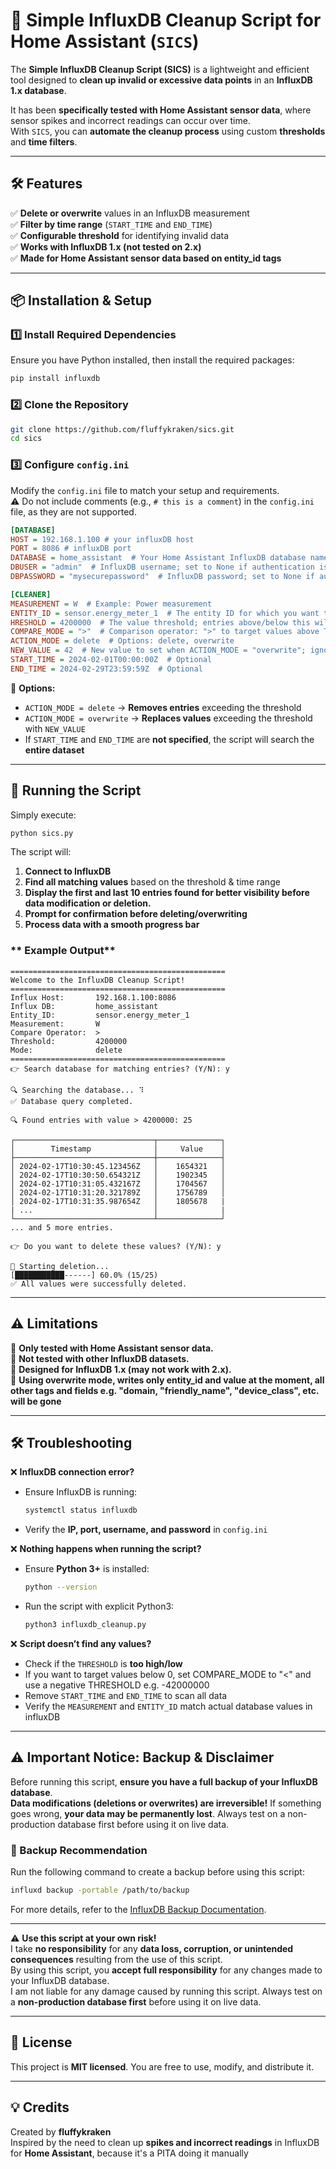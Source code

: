 # 🚀 Simple InfluxDB Cleanup Script for Home Assistant (`SICS`)

The **Simple InfluxDB Cleanup Script (SICS)** is a lightweight and efficient tool designed to **clean up invalid or excessive data points** in an **InfluxDB 1.x database**. 

It has been **specifically tested with Home Assistant sensor data**, where sensor spikes and incorrect readings can occur over time.  
With `SICS`, you can **automate the cleanup process** using custom **thresholds** and **time filters**.

---

## 🛠 Features
✅ **Delete or overwrite** values in an InfluxDB measurement  
✅ **Filter by time range** (`START_TIME` and `END_TIME`)  
✅ **Configurable threshold** for identifying invalid data  
✅ **Works with InfluxDB 1.x (not tested on 2.x)**  
✅ **Made for Home Assistant sensor data based on entity_id tags**  

---

## 📦 Installation & Setup
### **1️⃣ Install Required Dependencies**
Ensure you have Python installed, then install the required packages:
```bash
pip install influxdb
```

### **2️⃣ Clone the Repository**
```bash
git clone https://github.com/fluffykraken/sics.git
cd sics
```

### **3️⃣ Configure `config.ini`**
Modify the `config.ini` file to match your setup and requirements.  
⚠️ Do not include comments (e.g., `# this is a comment`) in the `config.ini` file, as they are not supported.

```ini
[DATABASE]
HOST = 192.168.1.100 # your influxDB host
PORT = 8086 # influxDB port
DATABASE = home_assistant  # Your Home Assistant InfluxDB database name
DBUSER = "admin"  # InfluxDB username; set to None if authentication is not required
DBPASSWORD = "mysecurepassword"  # InfluxDB password; set to None if authentication is not required

[CLEANER]
MEASUREMENT = W  # Example: Power measurement
ENTITY_ID = sensor.energy_meter_1  # The entity ID for which you want to modify the data
HRESHOLD = 4200000  # The value threshold; entries above/below this will be deleted or overwritten
COMPARE_MODE = ">"  # Comparison operator: ">" to target values above THRESHOLD, "<" to target values below THRESHOLD
ACTION_MODE = delete  # Options: delete, overwrite
NEW_VALUE = 42  # New value to set when ACTION_MODE = "overwrite"; ignored if ACTION_MODE = "delete"
START_TIME = 2024-02-01T00:00:00Z  # Optional
END_TIME = 2024-02-29T23:59:59Z  # Optional
```
🔹 **Options:**  
- `ACTION_MODE = delete` → **Removes entries** exceeding the threshold  
- `ACTION_MODE = overwrite` → **Replaces values** exceeding the threshold with `NEW_VALUE`  
- If `START_TIME` and `END_TIME` are **not specified**, the script will search the **entire dataset**  

---

## 🚀 Running the Script
Simply execute:
```bash
python sics.py
```

The script will:
1. **Connect to InfluxDB**
2. **Find all matching values** based on the threshold & time range
3. **Display the first and last 10 entries found for better visibility before data modification or deletion.**
4. **Prompt for confirmation before deleting/overwriting**
5. **Process data with a smooth progress bar**

### ** Example Output**
```
================================================
Welcome to the InfluxDB Cleanup Script!
================================================
Influx Host:       192.168.1.100:8086
Influx DB:         home_assistant
Entity_ID:         sensor.energy_meter_1
Measurement:       W
Compare Operator:  >
Threshold:         4200000
Mode:              delete
================================================
👉 Search database for matching entries? (Y/N): y

🔍 Searching the database... ⠹
✅ Database query completed.

🔍 Found entries with value > 4200000: 25

┌───────────────────────────────┬──────────────┐
│        Timestamp              │     Value    │
├───────────────────────────────┼──────────────┤
│ 2024-02-17T10:30:45.123456Z   │    1654321   │
│ 2024-02-17T10:30:50.654321Z   │    1902345   │
│ 2024-02-17T10:31:05.432167Z   │    1704567   │
│ 2024-02-17T10:31:20.321789Z   │    1756789   │
│ 2024-02-17T10:31:35.987654Z   │    1805678   |
| ...                           │              |
└───────────────────────────────┴──────────────┘
... and 5 more entries.

👉 Do you want to delete these values? (Y/N): y

🚀 Starting deletion...
[███████████------] 60.0% (15/25)
✅ All values were successfully deleted.
```

---

## ⚠️ Limitations
🔹 **Only tested with Home Assistant sensor data.**  
🔹 **Not tested with other InfluxDB datasets.**  
🔹 **Designed for InfluxDB 1.x (may not work with 2.x).**  
🔹 **Using overwrite mode, writes only entity_id and value at the moment, all other tags and fields e.g. "domain, "friendly_name", "device_class", etc. will be gone**


---

## 🛠 Troubleshooting
❌ **InfluxDB connection error?**  
- Ensure InfluxDB is running:  
  ```bash
  systemctl status influxdb
  ```
- Verify the **IP, port, username, and password** in `config.ini`

❌ **Nothing happens when running the script?**  
- Ensure **Python 3+** is installed:  
  ```bash
  python --version
  ```
- Run the script with explicit Python3:
  ```bash
  python3 influxdb_cleanup.py
  ```

❌ **Script doesn’t find any values?**  
- Check if the `THRESHOLD` is **too high/low**
- If you want to target values below 0, set COMPARE_MODE to "<" and use a negative THRESHOLD e.g. -42000000
- Remove `START_TIME` and `END_TIME` to scan all data  
- Verify the `MEASUREMENT` and `ENTITY_ID` match actual database values in influxDB
---
## ⚠️ Important Notice: Backup & Disclaimer
Before running this script, **ensure you have a full backup of your InfluxDB database**.  
**Data modifications (deletions or overwrites) are irreversible!** If something goes wrong, **your data may be permanently lost**.
Always test on a non-production database first before using it on live data.

### 📌 Backup Recommendation
Run the following command to create a backup before using this script:
```bash
influxd backup -portable /path/to/backup
```
For more details, refer to the [InfluxDB Backup Documentation](https://docs.influxdata.com/influxdb/v1.8/administration/backup_and_restore/).

---

⚠️ **Use this script at your own risk!**  
I take **no responsibility** for any **data loss, corruption, or unintended consequences** resulting from the use of this script.  
By using this script, you **accept full responsibility** for any changes made to your InfluxDB database.  
I am not liable for any damage caused by running this script.
Always test on a **non-production database first** before using it on live data. 

---

## 📜 License
This project is **MIT licensed**. You are free to use, modify, and distribute it.  

---

## 💡 Credits
Created by **fluffykraken**  
Inspired by the need to clean up **spikes and incorrect readings** in InfluxDB for **Home Assistant**, because it's a PITA doing it manually
